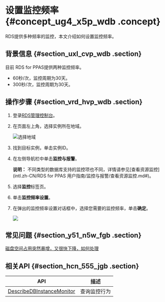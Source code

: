 # 设置监控频率 {#concept_ug4_x5p_wdb .concept}

RDS提供多种频率的监控，本文介绍如何设置监控频率。

## 背景信息 {#section_uxl_cvp_wdb .section}

目前 RDS for PPAS提供两种监控频率。

-   60秒/次，监控周期为30天。
-   300秒/次，监控周期为30天。

## 操作步骤 {#section_vrd_hvp_wdb .section}

1.  登录[RDS管理控制台](https://rds.console.aliyun.com/)。
2.  在页面左上角，选择实例所在地域。

    ![选择地域](http://static-aliyun-doc.oss-cn-hangzhou.aliyuncs.com/assets/img/7814/156895956436543_zh-CN.png)

3.  找到目标实例，单击实例ID。
4.  在左侧导航栏中单击**监控与报警**。

    **说明：** 不同类型的数据库支持的监控项也不同，详情请参见[查看资源监控](intl.zh-CN/RDS for PPAS 用户指南/监控与报警/查看资源监控.md#)。

5.  选择**监控**标签页。
6.  单击**监控频率设置**。
7.  在弹出的监控频率设置对话框中，选择您需要的监控频率，单击**确定**。

    ![](http://static-aliyun-doc.oss-cn-hangzhou.aliyuncs.com/assets/img/41593/156895956421640_zh-CN.png)


## 常见问题 {#section_y51_n5w_fgb .section}

[磁盘空间占用突然暴增，又很快下降，如何处理](https://help.aliyun.com/knowledge_detail/44482.html)

## 相关API {#section_hcn_555_jgb .section}

|API|描述|
|---|--|
|[DescribeDBInstanceMonitor](../intl.zh-CN/API参考/监控管理/DescribeDBInstanceMonitor.md#)|查询监控行为|

